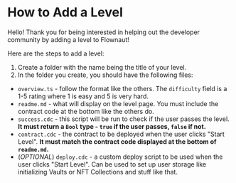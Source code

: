 # How to Add a Level

Hello! Thank you for being interested in helping out the developer community by adding a level to Flownaut!

Here are the steps to add a level:

1. Create a folder with the name being the title of your level.
2. In the folder you create, you should have the following files:
- `overview.ts` - follow the format like the others. The `difficulty` field is a 1-5 rating where 1 is easy and 5 is very hard.
- `readme.md` - what will display on the level page. You must include the contract code at the bottom like the others do.
- `success.cdc` - this script will be run to check if the user passes the level. **It must return a `Bool` type - `true` if the user passes, `false` if not.**
- `contract.cdc` - the contract to be deployed when the user clicks "Start Level". **It must match the contract code displayed at the bottom of `readme.md`.**
- (*OPTIONAL*) `deploy.cdc` - a custom deploy script to be used when the user clicks "Start Level". Can be used to set up user storage like initializing Vaults or NFT Collections and stuff like that.